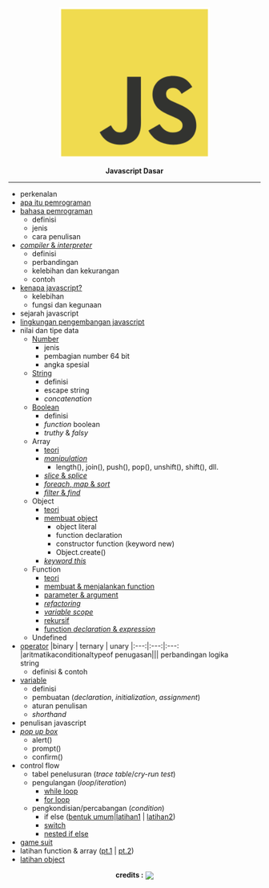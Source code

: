 <div align="center">
  <img src="https://github.com/devicons/devicon/blob/v2.15.1/icons/javascript/javascript-original.svg" width="300px">
  <br>
  
  **Javascript Dasar**
  
  ---
  
</div>

* perkenalan
* [apa itu pemrograman](https://github.com/ayaavdews/javascript-dasar/blob/master/pertemuan02%20-%20apa%20itu%20pemrograman/script.js)
* [bahasa pemrograman](https://github.com/ayaavdews/javascript-dasar/blob/master/pertemuan03%20-%20bahasa%20pemrograman/script.js)
  - definisi
  - jenis
  - cara penulisan
* [*compiler* & *interpreter*](https://github.com/ayaavdews/javascript-dasar/blob/master/pertemuan04%20-%20compiler%20vs%20interpreter/script.js)
  - definisi
  - perbandingan
  - kelebihan dan kekurangan
  - contoh
* [kenapa javascript?](https://github.com/ayaavdews/javascript-dasar/blob/master/pertemuan05%20-%20kenapa%20javascript/script.js)
  - kelebihan
  - fungsi dan kegunaan
* sejarah javascript
* [lingkungan pengembangan javascript](https://github.com/ayaavdews/javascript-dasar/blob/master/pertemuan07%20-%20lingkungan%20pengembangan%20javascript/script.js)
* nilai dan tipe data
  - [Number](https://github.com/ayaavdews/javascript-dasar/blob/master/pertemuan09%20-%20angka/script.js)
    - jenis
    - pembagian number 64 bit
    - angka spesial
  - [String](https://github.com/ayaavdews/javascript-dasar/blob/master/pertemuan12%20-%20tipe%20data%20string/script.js)
    - definisi
    - escape string
    - *concatenation*
  - [Boolean](https://github.com/ayaavdews/javascript-dasar/blob/master/pertemuan13%20-%20tipe%20data%20boolean/script.js)
    - definisi
    - *function* boolean
    - *truthy* & *falsy*
  - Array
    - [teori](https://github.com/ayaavdews/javascript-dasar/blob/master/pertemuan34%20-%20array%20(teori)/script.js)
    - [*manipulation*](https://github.com/ayaavdews/javascript-dasar/blob/master/pertemuan35%20-%20array%20(manipulation)/script.js)
      - length(), join(), push(), pop(), unshift(), shift(), dll.
    - [*slice* & *splice*](https://github.com/ayaavdews/javascript-dasar/blob/master/pertemuan36%20-%20array%20(slice%20%20%26%20%20splice)/script.js)
    - [*foreach*, *map* & *sort*](https://github.com/ayaavdews/javascript-dasar/blob/master/pertemuan37%20-%20array%20(foreach%2C%20map%20%26%20sort)/script.js)
    - [*filter* & *find*](https://github.com/ayaavdews/javascript-dasar/blob/master/pertemuan38%20-%20array%20(filter%26find)/script.js)
  - Object
    - [teori](https://github.com/ayaavdews/javascript-dasar/blob/master/pertemuan41%20-%20object%20(teori)/script.js)
    - [membuat object](https://github.com/ayaavdews/javascript-dasar/blob/master/pertemuan42%20-%20object%20(create)/script.js)
      - object literal
      - function declaration
      - constructor function (keyword new)
      - Object.create()
    - [*keyword this*](https://github.com/ayaavdews/javascript-dasar/blob/master/pertemuan43%20-%20object%20(this)/script.js)
  - Function
    - [teori](https://github.com/ayaavdews/javascript-dasar/blob/master/pertemuan27%20-%20teori%20function/script.js)
    - [membuat & menjalankan function](https://github.com/ayaavdews/javascript-dasar/blob/master/pertemuan28%20-%20function%20(membuat%20%26%20menjalankan)/script.js)
    - [parameter & argument](https://github.com/ayaavdews/javascript-dasar/blob/master/pertemuan29%20-%20function%20(parameter%20%26%20argumen)/script.js)
    - [*refactoring*](https://github.com/ayaavdews/javascript-dasar/blob/master/pertemuan30%20-%20function%20(refactoring)/script.js)
    - [*variable scope*](https://github.com/ayaavdews/javascript-dasar/blob/master/pertemuan31%20-%20function%20(variable%20scope)/script.js)
    - [rekursif](https://github.com/ayaavdews/javascript-dasar/blob/master/pertemuan32%20-%20function%20(rekursif)/script.js)
    - [function *declaration* & *expression*](https://github.com/ayaavdews/javascript-dasar/blob/master/pertemuan33%20-%20function%20declaration%20vs%20expression/script.js)
  - Undefined
* [operator](https://github.com/ayaavdews/javascript-dasar/blob/master/pertemuan11%20-%20operator2/script.js)
  |binary | ternary | unary
  |:---:|:---:|:---:
  |aritmatika<td rowspan="5">conditional</td><td rowspan="5">typeof</td>
  penugasan|||
  perbandingan
  logika       
  string
  - definisi & contoh
* [variable](https://github.com/ayaavdews/javascript-dasar/blob/master/pertemuan14%20-%20variable/script.js)
  - definisi
  - pembuatan (*declaration*, *initialization*, *assignment*)
  - aturan penulisan
  - *shorthand* 
* penulisan javascript
* [*pop up box*](https://github.com/ayaavdews/javascript-dasar/blob/master/pertemuan16%20-%20popup%20box/script.js)
  - alert()
  - prompt()
  - confirm()
* control flow
  - tabel penelusuran (*trace table*/*cry-run test*)
  - pengulangan (*loop*/*iteration*)
    - [while loop](https://github.com/ayaavdews/javascript-dasar/blob/master/pertemuan18%20-%20while%20loop/script.js)
    - [for loop](https://github.com/ayaavdews/javascript-dasar/blob/master/pertemuan20%20-%20for%20loop/script.js)
  - pengkondisian/percabangan (*condition*)
    - if else ([bentuk umum](https://github.com/ayaavdews/javascript-dasar/blob/master/pertemuan21%20-%20condition%20if%20else/script.js)|[latihan1](https://github.com/ayaavdews/javascript-dasar/tree/master/pertemuan22%20-%20latihan%20condition%20if%20else) | [latihan2](https://github.com/ayaavdews/javascript-dasar/tree/master/pertemuan23%20-%20latihan%20condition%20if%20else%202))
    - [switch](https://github.com/ayaavdews/javascript-dasar/blob/master/pertemuan24%20-%20switch/script.js)
    - [nested if else](https://github.com/ayaavdews/javascript-dasar/blob/master/pertemuan25%20-%20pengulangan%20dan%20pengkondisian%20bersarang/script.js)
* [game suit](https://github.com/ayaavdews/javascript-dasar/blob/master/pertemuan26%20-%20game%20suit/script.js)
* latihan function & array ([pt.1](https://github.com/ayaavdews/javascript-dasar/tree/master/pertemuan39%20-%20latihan%20function%20%26%20array%201) | [pt.2](https://github.com/ayaavdews/javascript-dasar/tree/master/pertemuan40%20-%20latihan%20function%20%26%20array%202))
* [latihan object](https://github.com/ayaavdews/javascript-dasar/blob/master/pertemuan44%20-%20object%20(latihan)/script.js)

<p align="center"><b>credits :</b>
  <a align="rigth"  href="https://youtube.com/playlist?list=PLFIM0718LjIWXagluzROrA-iBY9eeUt4w" target="_blank">
    <img width="8%" align="center" valign="middle" src="https://img.shields.io/badge/-wpunpas-FF0000?style=flat&logo=youtube&logoColor=white" target="_blank"/>
  </a>
</p>
